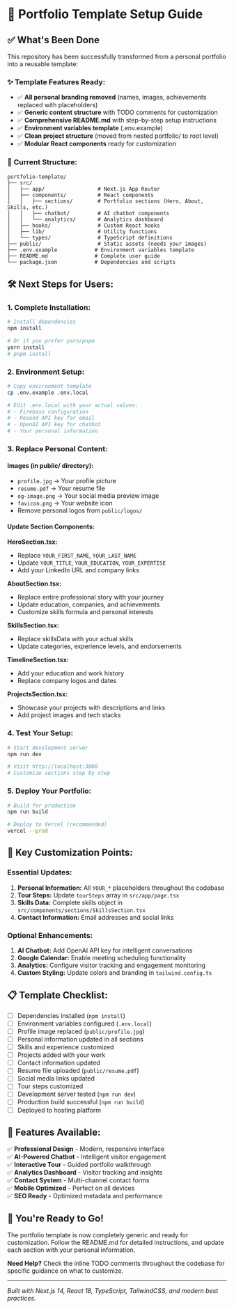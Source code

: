 # 🚀 Portfolio Template Setup Guide

## ✅ What's Been Done

This repository has been successfully transformed from a personal portfolio into a reusable template:

### ✨ **Template Features Ready:**

- ✅ **All personal branding removed** (names, images, achievements replaced with placeholders)
- ✅ **Generic content structure** with TODO comments for customization
- ✅ **Comprehensive README.md** with step-by-step setup instructions
- ✅ **Environment variables template** (.env.example)
- ✅ **Clean project structure** (moved from nested portfolio/ to root level)
- ✅ **Modular React components** ready for customization

### 📁 **Current Structure:**

```
portfolio-template/
├── src/
│   ├── app/                 # Next.js App Router
│   ├── components/          # React components
│   │   ├── sections/        # Portfolio sections (Hero, About, Skills, etc.)
│   │   ├── chatbot/         # AI chatbot components
│   │   └── analytics/       # Analytics dashboard
│   ├── hooks/               # Custom React hooks
│   ├── lib/                 # Utility functions
│   └── types/               # TypeScript definitions
├── public/                  # Static assets (needs your images)
├── .env.example            # Environment variables template
├── README.md               # Complete user guide
└── package.json            # Dependencies and scripts
```

## 🛠️ **Next Steps for Users:**

### 1. **Complete Installation:**

```bash
# Install dependencies
npm install

# Or if you prefer yarn/pnpm
yarn install
# pnpm install
```

### 2. **Environment Setup:**

```bash
# Copy environment template
cp .env.example .env.local

# Edit .env.local with your actual values:
# - Firebase configuration
# - Resend API key for email
# - OpenAI API key for chatbot
# - Your personal information
```

### 3. **Replace Personal Content:**

#### **Images (in public/ directory):**

- `profile.jpg` → Your profile picture
- `resume.pdf` → Your resume file
- `og-image.png` → Your social media preview image
- `favicon.png` → Your website icon
- Remove personal logos from `public/logos/`

#### **Update Section Components:**

**HeroSection.tsx:**

- Replace `YOUR_FIRST_NAME`, `YOUR_LAST_NAME`
- Update `YOUR_TITLE`, `YOUR_EDUCATION`, `YOUR_EXPERTISE`
- Add your LinkedIn URL and company links

**AboutSection.tsx:**

- Replace entire professional story with your journey
- Update education, companies, and achievements
- Customize skills formula and personal interests

**SkillsSection.tsx:**

- Replace skillsData with your actual skills
- Update categories, experience levels, and endorsements

**TimelineSection.tsx:**

- Add your education and work history
- Replace company logos and dates

**ProjectsSection.tsx:**

- Showcase your projects with descriptions and links
- Add project images and tech stacks

### 4. **Test Your Setup:**

```bash
# Start development server
npm run dev

# Visit http://localhost:3000
# Customize sections step by step
```

### 5. **Deploy Your Portfolio:**

```bash
# Build for production
npm run build

# Deploy to Vercel (recommended)
vercel --prod
```

## 🔧 **Key Customization Points:**

### **Essential Updates:**

1. **Personal Information:** All `YOUR_*` placeholders throughout the codebase
2. **Tour Steps:** Update `tourSteps` array in `src/app/page.tsx`
3. **Skills Data:** Complete skills object in `src/components/sections/SkillsSection.tsx`
4. **Contact Information:** Email addresses and social links

### **Optional Enhancements:**

1. **AI Chatbot:** Add OpenAI API key for intelligent conversations
2. **Google Calendar:** Enable meeting scheduling functionality
3. **Analytics:** Configure visitor tracking and engagement monitoring
4. **Custom Styling:** Update colors and branding in `tailwind.config.ts`

## 📋 **Template Checklist:**

- [ ] Dependencies installed (`npm install`)
- [ ] Environment variables configured (`.env.local`)
- [ ] Profile image replaced (`public/profile.jpg`)
- [ ] Personal information updated in all sections
- [ ] Skills and experience customized
- [ ] Projects added with your work
- [ ] Contact information updated
- [ ] Resume file uploaded (`public/resume.pdf`)
- [ ] Social media links updated
- [ ] Tour steps customized
- [ ] Development server tested (`npm run dev`)
- [ ] Production build successful (`npm run build`)
- [ ] Deployed to hosting platform

## 🎯 **Features Available:**

✅ **Professional Design** - Modern, responsive interface  
✅ **AI-Powered Chatbot** - Intelligent visitor engagement  
✅ **Interactive Tour** - Guided portfolio walkthrough  
✅ **Analytics Dashboard** - Visitor tracking and insights  
✅ **Contact System** - Multi-channel contact forms  
✅ **Mobile Optimized** - Perfect on all devices  
✅ **SEO Ready** - Optimized metadata and performance

## 🚀 **You're Ready to Go!**

The portfolio template is now completely generic and ready for customization. Follow the README.md for detailed instructions, and update each section with your personal information.

**Need Help?** Check the inline TODO comments throughout the codebase for specific guidance on what to customize.

---

_Built with Next.js 14, React 18, TypeScript, TailwindCSS, and modern best practices._
